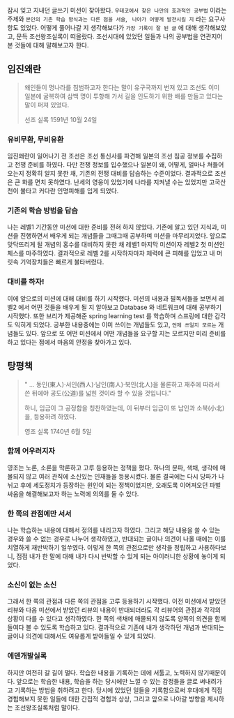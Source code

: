 잠시 잊고 지내던 글쓰기 미션이 찾아왔다. 
`우테코에서 찾은 나만의 효과적인 공부법` 이라는 주제와 `본인의 기존 학습 방식과는 다른 점을 서술`, ` 나아가 어떻게 발전시킬 지` 라는 요구사항도 있었다. 
어떻게 풀어나갈 지 생각해보다가 `가장 기록이 잘 된 글` 에 대해 생각해보았고, 문득 조선왕조실록이 떠올랐다.
조선시대에 있었던 일들과 나의 공부법을 연관지어 본 것들에 대해 말해보고자 한다.

## 임진왜란

> 왜인들이 명나라를 침범하고자 한다는 말이 유구국까지 번져 있고 
> 조선도 이미 일본에 굴복하여 삼백 명이 투항해 가서 길을 인도하기 위한 배를 만들고 있다는 말이 퍼져 있었다.
>
> 선조 실록 1591년 10월 24일

### 유비무환, 무비유환

임진왜란이 일어나기 전 조선은 조선 통신사를 파견해 일본의 조선 침공 정보를 수집하고 전쟁 준비를 하였다. 
다만 전쟁 정보를 입수했으나 일본이 왜, 어떻게, 얼마나 쳐들어 오는지 정확히 알지 못한 채, 기존의 전쟁 대비를 답습하는 수준이었다.
결과적으로 조선은 큰 화를 면치 못하였다. 난세의 영웅이 있었기에 나라를 지켜낼 수는 있었지만 고국산천이 불타고 커다란 인명피해를 입게 되었다.

### 기존의 학습 방법을 답습

나는 레벨1 기간동안 미션에 대한 준비를 전혀 하지 않았다. 기존에 알고 있던 지식과, 미션을 진행하면서 배우게 되는 개념들을 그때그때 공부하며 미션을 마무리지었다.
앞으로 맞닥뜨리게 될 개념의 홍수를 대비하지 못한 채 레벨1 마지막 미션이자 레벨2 첫 미션인 체스를 마주하였다.
결과적으로 레벨 2를 시작하자마자 체력에 큰 피해를 입었고 내 머릿속 기억장치들은 빠르게 불타버렸다.

### 대비를 하자!

이에 앞으로의 미션에 대해 대비를 하기 시작했다. 
미션의 내용과 필독서들을 보면서 레벨2 에서 어떤 것들을 배우게 될 지 알아보고 Database 와 네트워크에 대해 공부하기 시작했다. 
또한 브리가 제공해준 spring learning test 를 학습하며 스프링에 대한 감각도 익히게 되었다. 
공부한 내용중에는 이미 쓰이는 개념들도 있고, `언제 쓰일지 모르는` 개념들도 있다. 
앞으로 또 어떤 미션에서 어떤 개념들을 요구할 지는 모르지만 미리 준비를 하고 있다는 점에서 마음의 안정을 찾아가고 있다.

## 탕평책

> " ... 동인(東人)·서인(西人)·남인(南人)·북인(北人)을 물론하고 
> 재주에 따라서 쓴 뒤에야 공도(公道)를 넓힌 것이라 할 수 있을 것입니다."
>
> 하니, 임금이 그 공정함을 칭찬하였는데, 이 뒤부터 임금이 또 남인과 소북(小北)을, 등용하려 하였다.
>
> 영조 실록 1740년 6월 5일

### 함께 어우러지자

영조는 노론, 소론을 막론하고 고루 등용하는 정책을 폈다. 
하나의 분파, 색채, 생각에 매몰되지 않고 여러 관직에 소신있는 인재들을 등용시켰다.
물론 결국에는 다시 당파가 나뉘고 후에 세도정치가 등장하는 원인이 되는 정책이었지만,
오래도록 이어져오던 파벌 싸움을 해결해보고자 하는 노력에 의의를 둘 수 있다.

### 한 쪽의 관점에만 서서

나는 학습하는 내용에 대해서 정의를 내리고자 하였다. 
그리고 해당 내용을 쓸 수 있는 경우와 쓸 수 없는 경우로 나누어 생각하였고, 반대되는 글이나 의견이 나올 때에는 이를 치열하게 재반박하기 일쑤였다.
이렇게 한 쪽의 관점으로만 생각을 정립하고 사용하다보니, 점점 내가 한 말에 대해 내가 다시 반박할 수 있게 되는 아이러니한 상황에 놓이게 되었다. 

### 소신이 없는 소신

그래서 한 쪽의 관점과 다른 쪽의 관점을 고루 등용하기 시작했다. 
이전 미션에서 받았던 리뷰와 다음 미션에서 받았던 리뷰의 내용이 반대되더라도 각 리뷰어의 관점과 각각의 상황이 다를 수 있다고 생각하였다.
한 쪽의 색채에 매몰되지 않도록 양쪽의 의견을 함께 들여다 볼 수 있도록 학습하고 있다.
결과적으로 기존에 내가 생각하던 개념과 반대되는 글이나 의견에 대해서도 여유롭게 받아들일 수 있게 되었다.

### 에덴개발실록

하지만 여전히 갈 길이 멀다. 학습한 내용을 기록하는 데에 서툴고, 노력하지 않기때문이다.
앞으로는 학습한 내용, 학습을 하는 당시에만 느낄 수 있는 감정들을 글로 써내려가고 기록하는 방법을 취하려고 한다.
당시에 있었던 일들을 기록함으로써 후대에게 직접 경험해보지 못한 일들에 대한 간접적 경험과 상상, 그리고 앞으로 나아갈 방향을 제시하는 조선왕조실록처럼 말이다.  
